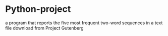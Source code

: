 # Python-project
a program that reports the five most frequent two-word sequences in a text file download from Project Gutenberg

